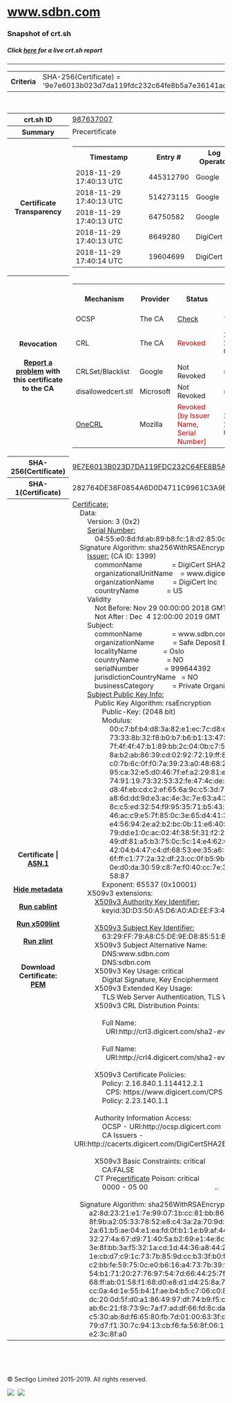 # www.sdbn.com
### Snapshot of crt.sh
##### Click [here](https://crt.sh/?q=9E7E6013B023D7DA119FDC232C64FE8B5A7E36141ACB1934F55E75A1A865E952) for a live crt.sh report

---
<!DOCTYPE HTML PUBLIC "-//W3C//DTD HTML 4.0 Transitional//EN">
<HTML>

<BODY>

<TABLE>
  <TR>
    <TH class="outer">Criteria</TH>
    <TD class="outer">SHA-256(Certificate) = '9e7e6013b023d7da119fdc232c64fe8b5a7e36141acb1934f55e75a1a865e952'</TD>
  </TR>
</TABLE>
<BR>
<TABLE>
  <TR>
    <TH class="outer">crt.sh ID</TH>
    <TD class="outer"><A href="?id=987637007">987637007</A></TD>
  </TR>
  <TR>
    <TH class="outer">Summary</TH>
    <TD class="outer">Precertificate</TD>
  </TR>
  <TR>
    <TH class="outer">Certificate<BR>Transparency</TH>
    <TD class="outer">
<TABLE class="options" style="margin-left:0px">
  <TR>
    <TH>Timestamp</TH>
    <TH>Entry #</TH>
    <TH>Log Operator</TH>
    <TH>Log URL</TH>
  </TR>
  <TR>
    <TD>2018-11-29&nbsp; <FONT class="small">17:40:13 UTC</FONT></TD>
    <TD>445312790</TD>
    <TD>Google</TD>
    <TD>https://ct.googleapis.com/pilot</TD>
  </TR>
  <TR>
    <TD>2018-11-29&nbsp; <FONT class="small">17:40:13 UTC</FONT></TD>
    <TD>514273115</TD>
    <TD>Google</TD>
    <TD>https://ct.googleapis.com/rocketeer</TD>
  </TR>
  <TR>
    <TD>2018-11-29&nbsp; <FONT class="small">17:40:13 UTC</FONT></TD>
    <TD>64750582</TD>
    <TD>Google</TD>
    <TD>https://ct.googleapis.com/skydiver</TD>
  </TR>
  <TR>
    <TD>2018-11-29&nbsp; <FONT class="small">17:40:13 UTC</FONT></TD>
    <TD>8649280</TD>
    <TD>DigiCert</TD>
    <TD>https://ct1.digicert-ct.com/log</TD>
  </TR>
  <TR>
    <TD>2018-11-29&nbsp; <FONT class="small">17:40:14 UTC</FONT></TD>
    <TD>19604699</TD>
    <TD>DigiCert</TD>
    <TD>https://ct2.digicert-ct.com/log</TD>
  </TR>
</TABLE>
    </TD>
  </TR>
  <TR>
    <TH class="outer">Revocation<BR><BR>
      <DIV class="small" style="padding-top:3px"><A href="?id=987637007&opt=problemreporting">Report a problem</A> with<BR>this certificate to the CA</DIV></TH>
    <TD class="outer">
      <TABLE class="options" style="margin-left:0px">
        <TR>
          <TH>Mechanism</TH>
          <TH>Provider</TH>
          <TH>Status</TH>
          <TH>Revocation Date</TH>
          <TH>Last Observed in CRL</TH>
          <TH>Last Checked <SPAN style="color:#CC0000;vertical-align:middle;font-size:70%;font-weight:normal">(Error)</SPAN></TH>
        </TR>
        <TR>
          <TD>OCSP</TD>
          <TD>The CA</TD>
          <TD><A href="?id=987637007&opt=ocsp">Check</A></TD>
          <TD><SPAN style="color:#888888">?</SPAN></TD>
          <TD><SPAN style="color:#888888">n/a</SPAN></TD>
          <TD><SPAN style="color:#888888">?</SPAN></TD>
        </TR>
        <TR>
          <TD>CRL</TD>
          <TD>The CA</TD>
          <TD><SPAN style="color:#CC0000">Revoked</SPAN></TD><TD>2019-03-20&nbsp; <FONT class="small">06:06:39 UTC</FONT></TD><TD>2019-12-04&nbsp; <FONT class="small">00:43:51 UTC</FONT></TD><TD>2019-12-04&nbsp; <FONT class="small">17:05:19 UTC</FONT></TD>
        </TR>
        <TR>
          <TD>CRLSet/Blacklist</TD>
          <TD>Google</TD>
          <TD>Not Revoked</TD>
          <TD><SPAN style="color:#888888">n/a</SPAN></TD>
          <TD><SPAN style="color:#888888">n/a</SPAN></TD>
          <TD><SPAN style="color:#888888">n/a</SPAN></TD>
        </TR>
        <TR>
          <TD>disallowedcert.stl</TD>
          <TD>Microsoft</TD>
          <TD>Not Revoked</TD>
          <TD><SPAN style="color:#888888">n/a</SPAN></TD>
          <TD><SPAN style="color:#888888">n/a</SPAN></TD>
          <TD><SPAN style="color:#888888">n/a</SPAN></TD>
        </TR>
        <TR>
          <TD><A href="/mozilla-onecrl" target="_blank">OneCRL</A></TD>
          <TD>Mozilla</TD>
          <TD><SPAN style="color:#CC0000">Revoked [by Issuer Name, Serial Number]</SPAN></TD><TD>2019-03-26&nbsp; <FONT class="small">04:37:00 UTC</FONT></TD>
          <TD><SPAN style="color:#888888">n/a</SPAN></TD>
          <TD><SPAN style="color:#888888">n/a</SPAN></TD>
        </TR>
      </TABLE>
    </TD>
  </TR>
  <TR>
    <TH class="outer">SHA-256(Certificate)</TH>
    <TD class="outer"><A href="//censys.io/certificates/9e7e6013b023d7da119fdc232c64fe8b5a7e36141acb1934f55e75a1a865e952">9E7E6013B023D7DA119FDC232C64FE8B5A7E36141ACB1934F55E75A1A865E952</A></TD>
  </TR>
  <TR>
    <TH class="outer">SHA-1(Certificate)</TH>
    <TD class="outer">282764DE38F0854A6D0D4711C9961C3A9BFBB721</TD>
  </TR>
  <TR>
    <TH class="outer">Certificate | <A href="?asn1=987637007">ASN.1</A>
      <SPAN class="small"><BR>
      <BR><BR><A href="?id=987637007&opt=nometadata">Hide metadata</A>
      <BR><BR><A href="?id=987637007&opt=cablint">Run cablint</A>
      <BR><BR><A href="?id=987637007&opt=x509lint">Run x509lint</A>
      <BR><BR><A href="?id=987637007&opt=zlint">Run zlint</A>
      <BR><BR><BR>Download Certificate: <A href="?d=987637007">PEM</A>
      </SPAN>
    </TH>
    <TD class="text"><A href="?d=987637007">Certificate:</A><BR>&nbsp;&nbsp;&nbsp;&nbsp;Data:<BR>&nbsp;&nbsp;&nbsp;&nbsp;&nbsp;&nbsp;&nbsp;&nbsp;Version:&nbsp;3&nbsp;(0x2)<BR>&nbsp;&nbsp;&nbsp;&nbsp;&nbsp;&nbsp;&nbsp;&nbsp;<A href="?serial=0455e08dfdab89b8fc18d2850d3ffcfa">Serial&nbsp;Number:</A><BR>&nbsp;&nbsp;&nbsp;&nbsp;&nbsp;&nbsp;&nbsp;&nbsp;&nbsp;&nbsp;&nbsp;&nbsp;04:55:e0:8d:fd:ab:89:b8:fc:18:d2:85:0d:3f:fc:fa<BR>&nbsp;&nbsp;&nbsp;&nbsp;Signature&nbsp;Algorithm:&nbsp;sha256WithRSAEncryption<BR>&nbsp;&nbsp;&nbsp;&nbsp;&nbsp;&nbsp;&nbsp;&nbsp;<A href="?caid=1399">Issuer:</A> <SPAN class="small">(CA ID: 1399)</SPAN><BR>&nbsp;&nbsp;&nbsp;&nbsp;&nbsp;&nbsp;&nbsp;&nbsp;&nbsp;&nbsp;&nbsp;&nbsp;commonName&nbsp;&nbsp;&nbsp;&nbsp;&nbsp;&nbsp;&nbsp;&nbsp;&nbsp;&nbsp;&nbsp;&nbsp;&nbsp;&nbsp;&nbsp;&nbsp;=&nbsp;DigiCert&nbsp;SHA2&nbsp;Extended&nbsp;Validation&nbsp;Server&nbsp;CA<BR>&nbsp;&nbsp;&nbsp;&nbsp;&nbsp;&nbsp;&nbsp;&nbsp;&nbsp;&nbsp;&nbsp;&nbsp;organizationalUnitName&nbsp;&nbsp;&nbsp;&nbsp;=&nbsp;www.digicert.com<BR>&nbsp;&nbsp;&nbsp;&nbsp;&nbsp;&nbsp;&nbsp;&nbsp;&nbsp;&nbsp;&nbsp;&nbsp;organizationName&nbsp;&nbsp;&nbsp;&nbsp;&nbsp;&nbsp;&nbsp;&nbsp;&nbsp;&nbsp;=&nbsp;DigiCert&nbsp;Inc<BR>&nbsp;&nbsp;&nbsp;&nbsp;&nbsp;&nbsp;&nbsp;&nbsp;&nbsp;&nbsp;&nbsp;&nbsp;countryName&nbsp;&nbsp;&nbsp;&nbsp;&nbsp;&nbsp;&nbsp;&nbsp;&nbsp;&nbsp;&nbsp;&nbsp;&nbsp;&nbsp;&nbsp;=&nbsp;US<BR>&nbsp;&nbsp;&nbsp;&nbsp;&nbsp;&nbsp;&nbsp;&nbsp;Validity<BR>&nbsp;&nbsp;&nbsp;&nbsp;&nbsp;&nbsp;&nbsp;&nbsp;&nbsp;&nbsp;&nbsp;&nbsp;Not&nbsp;Before:&nbsp;Nov&nbsp;29&nbsp;00:00:00&nbsp;2018&nbsp;GMT<BR>&nbsp;&nbsp;&nbsp;&nbsp;&nbsp;&nbsp;&nbsp;&nbsp;&nbsp;&nbsp;&nbsp;&nbsp;Not&nbsp;After&nbsp;:&nbsp;Dec&nbsp;&nbsp;4&nbsp;12:00:00&nbsp;2019&nbsp;GMT<BR>&nbsp;&nbsp;&nbsp;&nbsp;&nbsp;&nbsp;&nbsp;&nbsp;Subject:<BR>&nbsp;&nbsp;&nbsp;&nbsp;&nbsp;&nbsp;&nbsp;&nbsp;&nbsp;&nbsp;&nbsp;&nbsp;commonName&nbsp;&nbsp;&nbsp;&nbsp;&nbsp;&nbsp;&nbsp;&nbsp;&nbsp;&nbsp;&nbsp;&nbsp;&nbsp;&nbsp;&nbsp;&nbsp;=&nbsp;www.sdbn.com<BR>&nbsp;&nbsp;&nbsp;&nbsp;&nbsp;&nbsp;&nbsp;&nbsp;&nbsp;&nbsp;&nbsp;&nbsp;organizationName&nbsp;&nbsp;&nbsp;&nbsp;&nbsp;&nbsp;&nbsp;&nbsp;&nbsp;&nbsp;=&nbsp;Safe&nbsp;Deposit&nbsp;Bank&nbsp;of&nbsp;Norway&nbsp;AS<BR>&nbsp;&nbsp;&nbsp;&nbsp;&nbsp;&nbsp;&nbsp;&nbsp;&nbsp;&nbsp;&nbsp;&nbsp;localityName&nbsp;&nbsp;&nbsp;&nbsp;&nbsp;&nbsp;&nbsp;&nbsp;&nbsp;&nbsp;&nbsp;&nbsp;&nbsp;&nbsp;=&nbsp;Oslo<BR>&nbsp;&nbsp;&nbsp;&nbsp;&nbsp;&nbsp;&nbsp;&nbsp;&nbsp;&nbsp;&nbsp;&nbsp;countryName&nbsp;&nbsp;&nbsp;&nbsp;&nbsp;&nbsp;&nbsp;&nbsp;&nbsp;&nbsp;&nbsp;&nbsp;&nbsp;&nbsp;&nbsp;=&nbsp;NO<BR>&nbsp;&nbsp;&nbsp;&nbsp;&nbsp;&nbsp;&nbsp;&nbsp;&nbsp;&nbsp;&nbsp;&nbsp;serialNumber&nbsp;&nbsp;&nbsp;&nbsp;&nbsp;&nbsp;&nbsp;&nbsp;&nbsp;&nbsp;&nbsp;&nbsp;&nbsp;&nbsp;=&nbsp;999644392<BR>&nbsp;&nbsp;&nbsp;&nbsp;&nbsp;&nbsp;&nbsp;&nbsp;&nbsp;&nbsp;&nbsp;&nbsp;jurisdictionCountryName&nbsp;&nbsp;&nbsp;=&nbsp;NO<BR>&nbsp;&nbsp;&nbsp;&nbsp;&nbsp;&nbsp;&nbsp;&nbsp;&nbsp;&nbsp;&nbsp;&nbsp;businessCategory&nbsp;&nbsp;&nbsp;&nbsp;&nbsp;&nbsp;&nbsp;&nbsp;&nbsp;&nbsp;=&nbsp;Private&nbsp;Organization<BR>&nbsp;&nbsp;&nbsp;&nbsp;&nbsp;&nbsp;&nbsp;&nbsp;<A href="?spkisha256=38ac10fb408243f1aebdbcc1f92c8459dfa8d1ef3e27a4c283f35c998c6dca29">Subject&nbsp;Public&nbsp;Key&nbsp;Info:</A><BR>&nbsp;&nbsp;&nbsp;&nbsp;&nbsp;&nbsp;&nbsp;&nbsp;&nbsp;&nbsp;&nbsp;&nbsp;Public&nbsp;Key&nbsp;Algorithm:&nbsp;rsaEncryption<BR>&nbsp;&nbsp;&nbsp;&nbsp;&nbsp;&nbsp;&nbsp;&nbsp;&nbsp;&nbsp;&nbsp;&nbsp;&nbsp;&nbsp;&nbsp;&nbsp;Public-Key:&nbsp;(2048&nbsp;bit)<BR>&nbsp;&nbsp;&nbsp;&nbsp;&nbsp;&nbsp;&nbsp;&nbsp;&nbsp;&nbsp;&nbsp;&nbsp;&nbsp;&nbsp;&nbsp;&nbsp;Modulus:<BR>&nbsp;&nbsp;&nbsp;&nbsp;&nbsp;&nbsp;&nbsp;&nbsp;&nbsp;&nbsp;&nbsp;&nbsp;&nbsp;&nbsp;&nbsp;&nbsp;&nbsp;&nbsp;&nbsp;&nbsp;00:c7:bf:b4:d8:3a:82:e1:ec:7c:d8:e2:46:cc:18:<BR>&nbsp;&nbsp;&nbsp;&nbsp;&nbsp;&nbsp;&nbsp;&nbsp;&nbsp;&nbsp;&nbsp;&nbsp;&nbsp;&nbsp;&nbsp;&nbsp;&nbsp;&nbsp;&nbsp;&nbsp;73:33:8b:32:f8:b0:b7:b6:b1:13:47:9c:6b:de:de:<BR>&nbsp;&nbsp;&nbsp;&nbsp;&nbsp;&nbsp;&nbsp;&nbsp;&nbsp;&nbsp;&nbsp;&nbsp;&nbsp;&nbsp;&nbsp;&nbsp;&nbsp;&nbsp;&nbsp;&nbsp;7f:4f:4f:47:b1:89:bb:2c:04:0b:c7:5a:a0:c0:42:<BR>&nbsp;&nbsp;&nbsp;&nbsp;&nbsp;&nbsp;&nbsp;&nbsp;&nbsp;&nbsp;&nbsp;&nbsp;&nbsp;&nbsp;&nbsp;&nbsp;&nbsp;&nbsp;&nbsp;&nbsp;8a:b2:ab:86:39:cd:02:92:72:19:ff:8f:a8:9f:45:<BR>&nbsp;&nbsp;&nbsp;&nbsp;&nbsp;&nbsp;&nbsp;&nbsp;&nbsp;&nbsp;&nbsp;&nbsp;&nbsp;&nbsp;&nbsp;&nbsp;&nbsp;&nbsp;&nbsp;&nbsp;c0:7b:6c:0f:f0:7a:39:23:a0:48:68:2c:32:d2:70:<BR>&nbsp;&nbsp;&nbsp;&nbsp;&nbsp;&nbsp;&nbsp;&nbsp;&nbsp;&nbsp;&nbsp;&nbsp;&nbsp;&nbsp;&nbsp;&nbsp;&nbsp;&nbsp;&nbsp;&nbsp;95:ca:32:e5:d0:46:7f:ef:a2:29:81:ee:7a:37:d0:<BR>&nbsp;&nbsp;&nbsp;&nbsp;&nbsp;&nbsp;&nbsp;&nbsp;&nbsp;&nbsp;&nbsp;&nbsp;&nbsp;&nbsp;&nbsp;&nbsp;&nbsp;&nbsp;&nbsp;&nbsp;74:91:19:73:32:53:32:fe:47:4c:de:c2:6b:d6:5c:<BR>&nbsp;&nbsp;&nbsp;&nbsp;&nbsp;&nbsp;&nbsp;&nbsp;&nbsp;&nbsp;&nbsp;&nbsp;&nbsp;&nbsp;&nbsp;&nbsp;&nbsp;&nbsp;&nbsp;&nbsp;d8:4f:eb:cd:c2:ef:65:6a:9c:c5:3d:74:56:c8:8e:<BR>&nbsp;&nbsp;&nbsp;&nbsp;&nbsp;&nbsp;&nbsp;&nbsp;&nbsp;&nbsp;&nbsp;&nbsp;&nbsp;&nbsp;&nbsp;&nbsp;&nbsp;&nbsp;&nbsp;&nbsp;a8:6d:dd:9d:e3:ac:4e:3c:7e:63:a4:37:ec:c3:d3:<BR>&nbsp;&nbsp;&nbsp;&nbsp;&nbsp;&nbsp;&nbsp;&nbsp;&nbsp;&nbsp;&nbsp;&nbsp;&nbsp;&nbsp;&nbsp;&nbsp;&nbsp;&nbsp;&nbsp;&nbsp;8c:c5:ed:32:54:f9:95:35:71:b5:43:a0:04:45:f7:<BR>&nbsp;&nbsp;&nbsp;&nbsp;&nbsp;&nbsp;&nbsp;&nbsp;&nbsp;&nbsp;&nbsp;&nbsp;&nbsp;&nbsp;&nbsp;&nbsp;&nbsp;&nbsp;&nbsp;&nbsp;46:ac:c9:e5:7f:85:0c:3e:65:d4:41:32:c3:db:9d:<BR>&nbsp;&nbsp;&nbsp;&nbsp;&nbsp;&nbsp;&nbsp;&nbsp;&nbsp;&nbsp;&nbsp;&nbsp;&nbsp;&nbsp;&nbsp;&nbsp;&nbsp;&nbsp;&nbsp;&nbsp;e4:56:94:2e:a2:b2:bc:0b:11:e6:40:99:fb:1f:c7:<BR>&nbsp;&nbsp;&nbsp;&nbsp;&nbsp;&nbsp;&nbsp;&nbsp;&nbsp;&nbsp;&nbsp;&nbsp;&nbsp;&nbsp;&nbsp;&nbsp;&nbsp;&nbsp;&nbsp;&nbsp;79:dd:e1:0c:ac:02:4f:38:5f:31:f2:2f:68:43:94:<BR>&nbsp;&nbsp;&nbsp;&nbsp;&nbsp;&nbsp;&nbsp;&nbsp;&nbsp;&nbsp;&nbsp;&nbsp;&nbsp;&nbsp;&nbsp;&nbsp;&nbsp;&nbsp;&nbsp;&nbsp;49:df:81:a5:b3:75:0c:5c:14:e4:62:67:c2:da:00:<BR>&nbsp;&nbsp;&nbsp;&nbsp;&nbsp;&nbsp;&nbsp;&nbsp;&nbsp;&nbsp;&nbsp;&nbsp;&nbsp;&nbsp;&nbsp;&nbsp;&nbsp;&nbsp;&nbsp;&nbsp;42:04:b4:47:c4:df:68:53:ee:35:a6:2f:9c:3d:dd:<BR>&nbsp;&nbsp;&nbsp;&nbsp;&nbsp;&nbsp;&nbsp;&nbsp;&nbsp;&nbsp;&nbsp;&nbsp;&nbsp;&nbsp;&nbsp;&nbsp;&nbsp;&nbsp;&nbsp;&nbsp;6f:ff:c1:77:2a:32:df:23:cc:0f:b5:9b:72:c0:7f:<BR>&nbsp;&nbsp;&nbsp;&nbsp;&nbsp;&nbsp;&nbsp;&nbsp;&nbsp;&nbsp;&nbsp;&nbsp;&nbsp;&nbsp;&nbsp;&nbsp;&nbsp;&nbsp;&nbsp;&nbsp;0e:d0:da:30:59:c8:7e:f0:40:cc:7e:32:28:b8:a5:<BR>&nbsp;&nbsp;&nbsp;&nbsp;&nbsp;&nbsp;&nbsp;&nbsp;&nbsp;&nbsp;&nbsp;&nbsp;&nbsp;&nbsp;&nbsp;&nbsp;&nbsp;&nbsp;&nbsp;&nbsp;58:87<BR>&nbsp;&nbsp;&nbsp;&nbsp;&nbsp;&nbsp;&nbsp;&nbsp;&nbsp;&nbsp;&nbsp;&nbsp;&nbsp;&nbsp;&nbsp;&nbsp;Exponent:&nbsp;65537&nbsp;(0x10001)<BR>&nbsp;&nbsp;&nbsp;&nbsp;&nbsp;&nbsp;&nbsp;&nbsp;X509v3&nbsp;extensions:<BR>&nbsp;&nbsp;&nbsp;&nbsp;&nbsp;&nbsp;&nbsp;&nbsp;&nbsp;&nbsp;&nbsp;&nbsp;<A href="?ski=3dd350a5d6a0adeef34a600a65d321d4f8f8d60f">X509v3&nbsp;Authority&nbsp;Key&nbsp;Identifier:</A><BR>&nbsp;&nbsp;&nbsp;&nbsp;&nbsp;&nbsp;&nbsp;&nbsp;&nbsp;&nbsp;&nbsp;&nbsp;&nbsp;&nbsp;&nbsp;&nbsp;keyid:3D:D3:50:A5:D6:A0:AD:EE:F3:4A:60:0A:65:D3:21:D4:F8:F8:D6:0F<BR><BR>&nbsp;&nbsp;&nbsp;&nbsp;&nbsp;&nbsp;&nbsp;&nbsp;&nbsp;&nbsp;&nbsp;&nbsp;<A href="?ski=6329ff79a8c5de9ed88551bd2ae039da3d49363e">X509v3&nbsp;Subject&nbsp;Key&nbsp;Identifier:</A><BR>&nbsp;&nbsp;&nbsp;&nbsp;&nbsp;&nbsp;&nbsp;&nbsp;&nbsp;&nbsp;&nbsp;&nbsp;&nbsp;&nbsp;&nbsp;&nbsp;63:29:FF:79:A8:C5:DE:9E:D8:85:51:BD:2A:E0:39:DA:3D:49:36:3E<BR>&nbsp;&nbsp;&nbsp;&nbsp;&nbsp;&nbsp;&nbsp;&nbsp;&nbsp;&nbsp;&nbsp;&nbsp;X509v3&nbsp;Subject&nbsp;Alternative&nbsp;Name:&nbsp;<BR>&nbsp;&nbsp;&nbsp;&nbsp;&nbsp;&nbsp;&nbsp;&nbsp;&nbsp;&nbsp;&nbsp;&nbsp;&nbsp;&nbsp;&nbsp;&nbsp;DNS:www.sdbn.com<BR>&nbsp;&nbsp;&nbsp;&nbsp;&nbsp;&nbsp;&nbsp;&nbsp;&nbsp;&nbsp;&nbsp;&nbsp;&nbsp;&nbsp;&nbsp;&nbsp;DNS:sdbn.com<BR>&nbsp;&nbsp;&nbsp;&nbsp;&nbsp;&nbsp;&nbsp;&nbsp;&nbsp;&nbsp;&nbsp;&nbsp;X509v3&nbsp;Key&nbsp;Usage:&nbsp;critical<BR>&nbsp;&nbsp;&nbsp;&nbsp;&nbsp;&nbsp;&nbsp;&nbsp;&nbsp;&nbsp;&nbsp;&nbsp;&nbsp;&nbsp;&nbsp;&nbsp;Digital&nbsp;Signature,&nbsp;Key&nbsp;Encipherment<BR>&nbsp;&nbsp;&nbsp;&nbsp;&nbsp;&nbsp;&nbsp;&nbsp;&nbsp;&nbsp;&nbsp;&nbsp;X509v3&nbsp;Extended&nbsp;Key&nbsp;Usage:&nbsp;<BR>&nbsp;&nbsp;&nbsp;&nbsp;&nbsp;&nbsp;&nbsp;&nbsp;&nbsp;&nbsp;&nbsp;&nbsp;&nbsp;&nbsp;&nbsp;&nbsp;TLS&nbsp;Web&nbsp;Server&nbsp;Authentication,&nbsp;TLS&nbsp;Web&nbsp;Client&nbsp;Authentication<BR>&nbsp;&nbsp;&nbsp;&nbsp;&nbsp;&nbsp;&nbsp;&nbsp;&nbsp;&nbsp;&nbsp;&nbsp;X509v3&nbsp;CRL&nbsp;Distribution&nbsp;Points:&nbsp;<BR><BR>&nbsp;&nbsp;&nbsp;&nbsp;&nbsp;&nbsp;&nbsp;&nbsp;&nbsp;&nbsp;&nbsp;&nbsp;&nbsp;&nbsp;&nbsp;&nbsp;Full&nbsp;Name:<BR>&nbsp;&nbsp;&nbsp;&nbsp;&nbsp;&nbsp;&nbsp;&nbsp;&nbsp;&nbsp;&nbsp;&nbsp;&nbsp;&nbsp;&nbsp;&nbsp;&nbsp;&nbsp;URI:http://crl3.digicert.com/sha2-ev-server-g2.crl<BR><BR>&nbsp;&nbsp;&nbsp;&nbsp;&nbsp;&nbsp;&nbsp;&nbsp;&nbsp;&nbsp;&nbsp;&nbsp;&nbsp;&nbsp;&nbsp;&nbsp;Full&nbsp;Name:<BR>&nbsp;&nbsp;&nbsp;&nbsp;&nbsp;&nbsp;&nbsp;&nbsp;&nbsp;&nbsp;&nbsp;&nbsp;&nbsp;&nbsp;&nbsp;&nbsp;&nbsp;&nbsp;URI:http://crl4.digicert.com/sha2-ev-server-g2.crl<BR><BR>&nbsp;&nbsp;&nbsp;&nbsp;&nbsp;&nbsp;&nbsp;&nbsp;&nbsp;&nbsp;&nbsp;&nbsp;X509v3&nbsp;Certificate&nbsp;Policies:&nbsp;<BR>&nbsp;&nbsp;&nbsp;&nbsp;&nbsp;&nbsp;&nbsp;&nbsp;&nbsp;&nbsp;&nbsp;&nbsp;&nbsp;&nbsp;&nbsp;&nbsp;Policy:&nbsp;2.16.840.1.114412.2.1<BR>&nbsp;&nbsp;&nbsp;&nbsp;&nbsp;&nbsp;&nbsp;&nbsp;&nbsp;&nbsp;&nbsp;&nbsp;&nbsp;&nbsp;&nbsp;&nbsp;&nbsp;&nbsp;CPS:&nbsp;https://www.digicert.com/CPS<BR>&nbsp;&nbsp;&nbsp;&nbsp;&nbsp;&nbsp;&nbsp;&nbsp;&nbsp;&nbsp;&nbsp;&nbsp;&nbsp;&nbsp;&nbsp;&nbsp;Policy:&nbsp;2.23.140.1.1<BR><BR>&nbsp;&nbsp;&nbsp;&nbsp;&nbsp;&nbsp;&nbsp;&nbsp;&nbsp;&nbsp;&nbsp;&nbsp;Authority&nbsp;Information&nbsp;Access:&nbsp;<BR>&nbsp;&nbsp;&nbsp;&nbsp;&nbsp;&nbsp;&nbsp;&nbsp;&nbsp;&nbsp;&nbsp;&nbsp;&nbsp;&nbsp;&nbsp;&nbsp;OCSP&nbsp;-&nbsp;URI:http://ocsp.digicert.com<BR>&nbsp;&nbsp;&nbsp;&nbsp;&nbsp;&nbsp;&nbsp;&nbsp;&nbsp;&nbsp;&nbsp;&nbsp;&nbsp;&nbsp;&nbsp;&nbsp;CA&nbsp;Issuers&nbsp;-&nbsp;URI:http://cacerts.digicert.com/DigiCertSHA2ExtendedValidationServerCA.crt<BR><BR>&nbsp;&nbsp;&nbsp;&nbsp;&nbsp;&nbsp;&nbsp;&nbsp;&nbsp;&nbsp;&nbsp;&nbsp;X509v3&nbsp;Basic&nbsp;Constraints:&nbsp;critical<BR>&nbsp;&nbsp;&nbsp;&nbsp;&nbsp;&nbsp;&nbsp;&nbsp;&nbsp;&nbsp;&nbsp;&nbsp;&nbsp;&nbsp;&nbsp;&nbsp;CA:FALSE<BR>&nbsp;&nbsp;&nbsp;&nbsp;&nbsp;&nbsp;&nbsp;&nbsp;&nbsp;&nbsp;&nbsp;&nbsp;CT Pre<A href="?id=995838598">certificate</A>&nbsp;Poison:&nbsp;critical<BR>&nbsp;&nbsp;&nbsp;&nbsp;&nbsp;&nbsp;&nbsp;&nbsp;&nbsp;&nbsp;&nbsp;&nbsp;&nbsp;&nbsp;&nbsp;&nbsp;0000&nbsp;-&nbsp;05&nbsp;00&nbsp;&nbsp;&nbsp;&nbsp;&nbsp;&nbsp;&nbsp;&nbsp;&nbsp;&nbsp;&nbsp;&nbsp;&nbsp;&nbsp;&nbsp;&nbsp;&nbsp;&nbsp;&nbsp;&nbsp;&nbsp;&nbsp;&nbsp;&nbsp;&nbsp;&nbsp;&nbsp;&nbsp;&nbsp;&nbsp;&nbsp;&nbsp;&nbsp;&nbsp;&nbsp;&nbsp;..<BR><BR>&nbsp;&nbsp;&nbsp;&nbsp;Signature&nbsp;Algorithm:&nbsp;sha256WithRSAEncryption<BR>&nbsp;&nbsp;&nbsp;&nbsp;&nbsp;&nbsp;&nbsp;&nbsp;&nbsp;a2:8d:23:21:e1:7e:99:07:1b:cc:81:bb:86:f9:76:15:d4:67:<BR>&nbsp;&nbsp;&nbsp;&nbsp;&nbsp;&nbsp;&nbsp;&nbsp;&nbsp;8f:9b:a2:05:33:78:52:e8:c4:3a:2a:70:9d:5c:27:d4:97:77:<BR>&nbsp;&nbsp;&nbsp;&nbsp;&nbsp;&nbsp;&nbsp;&nbsp;&nbsp;2a:61:b5:ae:04:e1:ea:fd:0f:b1:1e:b9:af:44:1a:ff:e6:91:<BR>&nbsp;&nbsp;&nbsp;&nbsp;&nbsp;&nbsp;&nbsp;&nbsp;&nbsp;32:27:4a:67:d9:71:40:5a:b2:69:e1:4e:8c:9b:3d:64:f8:dd:<BR>&nbsp;&nbsp;&nbsp;&nbsp;&nbsp;&nbsp;&nbsp;&nbsp;&nbsp;3e:8f:bb:3a:f5:32:1a:cd:1d:44:36:a8:44:2e:cc:aa:09:16:<BR>&nbsp;&nbsp;&nbsp;&nbsp;&nbsp;&nbsp;&nbsp;&nbsp;&nbsp;1e:cb:d7:c9:1c:73:7b:85:9d:cc:b3:3f:b0:f9:00:39:bd:b1:<BR>&nbsp;&nbsp;&nbsp;&nbsp;&nbsp;&nbsp;&nbsp;&nbsp;&nbsp;c2:bb:fe:59:75:0c:e0:b6:16:a4:73:7b:39:f6:ca:eb:0a:be:<BR>&nbsp;&nbsp;&nbsp;&nbsp;&nbsp;&nbsp;&nbsp;&nbsp;&nbsp;54:b1:71:20:27:76:97:54:7d:66:44:25:7f:79:9c:d3:18:7f:<BR>&nbsp;&nbsp;&nbsp;&nbsp;&nbsp;&nbsp;&nbsp;&nbsp;&nbsp;68:ff:ab:01:58:f1:68:d0:e8:d1:d4:25:8a:79:4f:3b:62:76:<BR>&nbsp;&nbsp;&nbsp;&nbsp;&nbsp;&nbsp;&nbsp;&nbsp;&nbsp;cc:0a:4d:1e:55:b4:1f:ae:b4:b5:c7:06:c0:84:2b:4e:7b:03:<BR>&nbsp;&nbsp;&nbsp;&nbsp;&nbsp;&nbsp;&nbsp;&nbsp;&nbsp;dc:20:0d:5f:d0:a1:86:49:97:df:74:b9:f5:cc:c5:39:ad:f6:<BR>&nbsp;&nbsp;&nbsp;&nbsp;&nbsp;&nbsp;&nbsp;&nbsp;&nbsp;ab:6c:21:f8:73:9c:7a:f7:ad:df:66:fd:8c:da:60:c3:bf:15:<BR>&nbsp;&nbsp;&nbsp;&nbsp;&nbsp;&nbsp;&nbsp;&nbsp;&nbsp;c5:30:ab:8d:f6:65:80:fb:7d:01:00:63:3f:d5:b0:77:e8:b5:<BR>&nbsp;&nbsp;&nbsp;&nbsp;&nbsp;&nbsp;&nbsp;&nbsp;&nbsp;79:d7:f1:30:7c:94:13:cb:f6:fa:56:8f:06:18:3a:be:79:4d:<BR>&nbsp;&nbsp;&nbsp;&nbsp;&nbsp;&nbsp;&nbsp;&nbsp;&nbsp;e2:3c:8f:a0<BR>    </TD>
  </TR>
</TABLE>

  <BR><BR><BR>

  <P class="copyright">&copy; Sectigo Limited 2015-2019. All rights reserved.</P>
  <DIV>
    <A href="https://sectigo.com/"><IMG src="/sectigo_s.png"></A>
    &nbsp;<A href="https://github.com/crtsh"><IMG src="/GitHub-Mark-32px.png"></A>
  </DIV>
</BODY>
</HTML>

